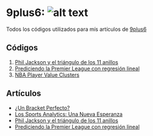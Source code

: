 # 9plus6: ![alt text](https://secureservercdn.net/198.71.233.51/3nw.43d.myftpupload.com/wp-content/uploads/2020/04/Logo-negro-P%C3%A1gina.png "9+6")
Todos los códigos utilizados para mís artículos de [9plus6](https://9plus6.com/ "9plus6 Sitio Oficial")   
## Códigos   
1.  [Phil Jackson y el triángulo de los 11 anillos](https://github.com/pablolopez2733/9plus6/tree/master/TriangleOffense)
2.  [Prediciendo la Premier League con regresión lineal](https://github.com/pablolopez2733/Predicting-Premier-League.git)
3. [NBA Player Value Clusters](https://github.com/pablolopez2733/9plus6/blob/master/ValueClusters/ValueClusters.ipynb)   
## Artículos
* [¿Un Bracket Perfecto?](https://9plus6.com/un-bracket-perfecto-2/)
* [Los Sports Analytics: Una Nueva Esperanza](https://9plus6.com/los-sports-analytics-una-nueva-esperanza/)
* [Phil Jackson y el triángulo de los 11 anillos](https://9plus6.com/phil-jackson-y-el-triangulo-de-los-11-anillos/)
* [Prediciendo la Premier League con regresión lineal]()
